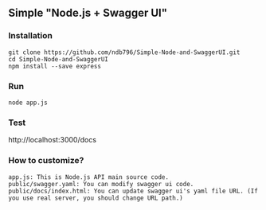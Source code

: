 ## Simple "Node.js + Swagger UI"
### Installation
```
git clone https://github.com/ndb796/Simple-Node-and-SwaggerUI.git
cd Simple-Node-and-SwaggerUI
npm install --save express
```
### Run
```
node app.js
```
### Test
http://localhost:3000/docs
### How to customize?
```
app.js: This is Node.js API main source code.
public/swagger.yaml: You can modify swagger ui code.
public/docs/index.html: You can update swagger ui's yaml file URL. (If you use real server, you should change URL path.)
```
